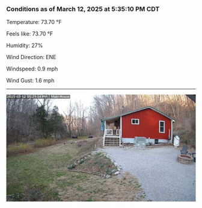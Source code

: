 ### Conditions as of March 12, 2025 at 5:35:10 PM CDT 

Temperature: 73.70 &deg;F

Feels like: 73.70 &deg;F

Humidity: 27%

Wind Direction: ENE

Windspeed: 0.9 mph

Wind Gust: 1.6 mph

---

<img src="./images/latest.jpeg"/>

